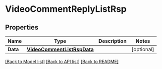 # VideoCommentReplyListRsp

## Properties

Name | Type | Description | Notes
------------ | ------------- | ------------- | -------------
**Data** | [**VideoCommentListRspData**](VideoCommentListRsp_data.md) |  | [optional] 

[[Back to Model list]](../README.md#documentation-for-models) [[Back to API list]](../README.md#documentation-for-api-endpoints) [[Back to README]](../README.md)


